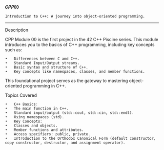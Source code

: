 𝑪𝑷𝑷𝟎𝟎

    Introduction to C++: A journey into object-oriented programming.

_____________________________________________________________________________

Description

CPP Module 00 is the first project in the 42 C++ Piscine series. This module introduces you to the basics of C++ programming, including key concepts such as:

	•	Differences between C and C++.
	•	Standard Input/Output streams.
	•	Basic syntax and structure of C++.
	•	Key concepts like namespaces, classes, and member functions.

This foundational project serves as the gateway to mastering object-oriented programming in C++.

Topics Covered

	•	C++ Basics:
	•	The main function in C++.
	•	Standard input/output (std::cout, std::cin, std::endl).
	•	Using namespaces (std).
	•	Key Concepts:
	•	Classes and objects.
	•	Member functions and attributes.
	•	Access specifiers: public, private.
	•	Introduction to the Orthodox Canonical Form (default constructor, copy constructor, destructor, and assignment operator).
